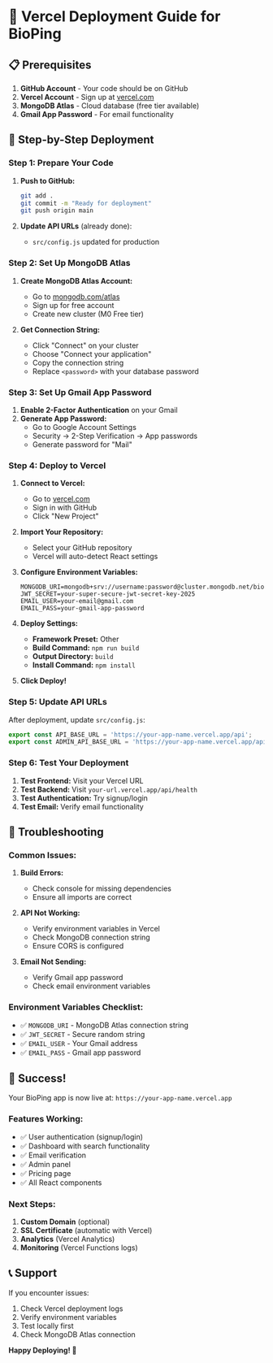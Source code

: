 # 🚀 Vercel Deployment Guide for BioPing

## **📋 Prerequisites**

1. **GitHub Account** - Your code should be on GitHub
2. **Vercel Account** - Sign up at [vercel.com](https://vercel.com)
3. **MongoDB Atlas** - Cloud database (free tier available)
4. **Gmail App Password** - For email functionality

## **🔧 Step-by-Step Deployment**

### **Step 1: Prepare Your Code**

1. **Push to GitHub:**
   ```bash
   git add .
   git commit -m "Ready for deployment"
   git push origin main
   ```

2. **Update API URLs** (already done):
   - `src/config.js` updated for production

### **Step 2: Set Up MongoDB Atlas**

1. **Create MongoDB Atlas Account:**
   - Go to [mongodb.com/atlas](https://mongodb.com/atlas)
   - Sign up for free account
   - Create new cluster (M0 Free tier)

2. **Get Connection String:**
   - Click "Connect" on your cluster
   - Choose "Connect your application"
   - Copy the connection string
   - Replace `<password>` with your database password

### **Step 3: Set Up Gmail App Password**

1. **Enable 2-Factor Authentication** on your Gmail
2. **Generate App Password:**
   - Go to Google Account Settings
   - Security → 2-Step Verification → App passwords
   - Generate password for "Mail"

### **Step 4: Deploy to Vercel**

1. **Connect to Vercel:**
   - Go to [vercel.com](https://vercel.com)
   - Sign in with GitHub
   - Click "New Project"

2. **Import Your Repository:**
   - Select your GitHub repository
   - Vercel will auto-detect React settings

3. **Configure Environment Variables:**
   ```
   MONGODB_URI=mongodb+srv://username:password@cluster.mongodb.net/bioping
   JWT_SECRET=your-super-secure-jwt-secret-key-2025
   EMAIL_USER=your-email@gmail.com
   EMAIL_PASS=your-gmail-app-password
   ```

4. **Deploy Settings:**
   - **Framework Preset:** Other
   - **Build Command:** `npm run build`
   - **Output Directory:** `build`
   - **Install Command:** `npm install`

5. **Click Deploy!**

### **Step 5: Update API URLs**

After deployment, update `src/config.js`:
```javascript
export const API_BASE_URL = 'https://your-app-name.vercel.app/api';
export const ADMIN_API_BASE_URL = 'https://your-app-name.vercel.app/api';
```

### **Step 6: Test Your Deployment**

1. **Test Frontend:** Visit your Vercel URL
2. **Test Backend:** Visit `your-url.vercel.app/api/health`
3. **Test Authentication:** Try signup/login
4. **Test Email:** Verify email functionality

## **🔧 Troubleshooting**

### **Common Issues:**

1. **Build Errors:**
   - Check console for missing dependencies
   - Ensure all imports are correct

2. **API Not Working:**
   - Verify environment variables in Vercel
   - Check MongoDB connection string
   - Ensure CORS is configured

3. **Email Not Sending:**
   - Verify Gmail app password
   - Check email environment variables

### **Environment Variables Checklist:**

- ✅ `MONGODB_URI` - MongoDB Atlas connection string
- ✅ `JWT_SECRET` - Secure random string
- ✅ `EMAIL_USER` - Your Gmail address
- ✅ `EMAIL_PASS` - Gmail app password

## **🎉 Success!**

Your BioPing app is now live at: `https://your-app-name.vercel.app`

### **Features Working:**
- ✅ User authentication (signup/login)
- ✅ Dashboard with search functionality
- ✅ Email verification
- ✅ Admin panel
- ✅ Pricing page
- ✅ All React components

### **Next Steps:**
1. **Custom Domain** (optional)
2. **SSL Certificate** (automatic with Vercel)
3. **Analytics** (Vercel Analytics)
4. **Monitoring** (Vercel Functions logs)

## **📞 Support**

If you encounter issues:
1. Check Vercel deployment logs
2. Verify environment variables
3. Test locally first
4. Check MongoDB Atlas connection

**Happy Deploying! 🚀** 